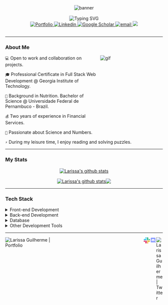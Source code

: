 <div id="header" align="center">
  <img src="/banner.gif" alt="banner" />
</div>
<br>
<div id="intro" align="center">
  <img src="https://readme-typing-svg.demolab.com?font=Kalam&weight=300&size=25&duration=3500&pause=150&color=6D1AF7&center=true&vCenter=false&multiline=false&repeat=true&width=500&height=50&lines=Hi,+I+ am+Larissa+Guilherme!;Web Developer ready to collaborate!" alt="Typing SVG" />
</div>
<div id="badges" align="center" >
  <a href="https://larigens.github.io/laricodes" target="_blank">
    <img src="https://img.shields.io/badge/Portfolio-000?logo=ko-fi&logoColor=white&color=D61F69" alt="Portfolio" />
  </a>  
  <a href="https://www.linkedin.com/in/larigens/" target="_blank">
     <img src="https://img.shields.io/badge/LinkedIn-%230077B5.svg?logo=linkedin&logoColor=white&color=D61F69" alt="Linkedin" />
  </a>
  <a href="https://scholar.google.com/citations?hl=en&user=lje994IAAAAJ" target="_blank">
     <img src="https://img.shields.io/badge/Scholar-100000?logo=GoogleScholar&logoColor=white&color=D61F69" alt="Google Scholar" />
  </a>
  <a href="mailto:larigens@gmail.com">
     <img src="https://img.shields.io/badge/-Email-red?logo=gmail&logoColor=white&color=D61F69" alt="email" />
  </a>
  <a href="https://docs.google.com/document/d/1JZMl4FjfVmC8TvVxRHcwEMq5kz23--5WvYn8jEqqpb8/edit?usp=sharing">
    <img src="https://img.shields.io/badge/CV.pdf-red?logo=adobe&logoColor=white&color=D61F69">
</a> 
</div>
<br>

---
                                                                                      
### About Me

<img align="right" width="200" height="200" src="https://media.giphy.com/media/IWiAPmq1HS9QZRu8PT/giphy-downsized-large.gif" alt="gif" />

<div id="about" align="left">
  
  <code>💻</code> Open to work and collaboration on projects.<br>
  
  <code>🎓</code> Professional Certificate in Full Stack Web Development @ Georgia Institute of Technology.<br>
  
  <code>🍏</code> Background in Nutrition. Bachelor of Science @ Universidade Federal de Pernambuco - Brazil.<br>
  
  <code>💰</code> Two years of experience in Financial Services.<br>
  
  <code>🫧</code> Passionate about Science and Numbers.<br>
  
  <code>⚡️</code> During my leisure time, I enjoy reading and solving puzzles.
  
</div>

---

### My Stats

<div id="stats" align="center" >
  
<a href="https://github.com/vn7n24fzkq/github-profile-summary-cards"><img align="center" src="http://github-profile-summary-cards.vercel.app/api/cards/profile-details?username=larigens&theme=radical" alt="Larissa's github stats" /></a>
  
<a href="https://github.com/anuraghazra/github-readme-stats"><img align="center" src="https://github-readme-stats-sigma-five.vercel.app/api?username=larigens&show_icons=true&include_all_commits=true&count_private=true&bg_color=ffffff&title_color=6d1Af7&text_color=d61f69&icon_color=6d1Af7&hide_border=true" alt="Larissa's github stats" /></a><a href="https://github.com/larigens/github-readme-stats"><img align="center" src="https://github-readme-stats-sigma-five.vercel.app/api/top-langs/?username=larigens&layout=compact&langs_count=9&hide_progress=true&bg_color=ffffff&title_color=6d1Af7&text_color=d61f69&icon_color=6d1Af7&hide_border=true" /></a>
  
 </div>

---

### Tech Stack
  
<details>
  <summary> Front-end Development </summary>

##### Markup Language
  
<code><img height="30" alt="html" src="https://raw.githubusercontent.com/devicons/devicon/master/icons/html5/html5-original.svg"></code>
  
##### Styling Language
  
<code><img height="30" alt="css" src="https://raw.githubusercontent.com/devicons/devicon/master/icons/css3/css3-original.svg"></code>
<code><img height="30" alt="scss" src="https://raw.githubusercontent.com/devicons/devicon/master/icons/sass/sass-original.svg"></code>
  
##### Client-side Scripting Language

<code><img height="30" alt="javascript" src="https://raw.githubusercontent.com/devicons/devicon/master/icons/javascript/javascript-original.svg"></code>
  
##### JavaScript Libraries and Frameworks
  
<code><img height="30" alt="jquery" src="https://raw.githubusercontent.com/devicons/devicon/master/icons/jquery/jquery-original.svg"></code>
<code><img height="30" alt="bootstrap" src="https://raw.githubusercontent.com/devicons/devicon/master/icons/bootstrap/bootstrap-original.svg"></code>
<code><img height="30" alt="chakraui" src="https://raw.githubusercontent.com/chakra-ui/chakra-ui/main/media/logomark-colored.svg"></code>
<code><img height="30" alt="handlebars" src="https://raw.githubusercontent.com/devicons/devicon/master/icons/handlebars/handlebars-original.svg"></code> 
<code><img height="30" alt="react" src="https://raw.githubusercontent.com/devicons/devicon/master/icons/react/react-original.svg"></code>
  
##### Progressive Web App Libraries and Frameworks
 
<code><img height="30" alt="workbox" src="https://cdn.icon-icons.com/icons2/2148/PNG/512/workbox_icon_131872.png"></code>
  
##### Data Visualization

<code><img height="30" alt="chartjs" src="https://asset.brandfetch.io/idFdo8ulhr/idg4l58CuH.svg?updated=1681748471210"></code>
  
</details>

<details>
  <summary> Back-end Development </summary>
 
##### Runtime Environment

<code><img height="30" alt="nodejs" src="https://raw.githubusercontent.com/devicons/devicon/master/icons/nodejs/nodejs-original.svg"></code>

##### Web Framework

<code><img height="30" alt="express" src="https://raw.githubusercontent.com/devicons/devicon/master/icons/express/express-original.svg"></code>

##### Object-Relational Mapping (ORM)

<code><img height="30" alt="sequelize" src="https://raw.githubusercontent.com/devicons/devicon/master/icons/sequelize/sequelize-original.svg"></code>

##### Object Data Modeling (ODM)
 
<code><img height="25" alt="mongoose" src="https://mongoosejs.com/docs/images/mongoose5_62x30_transparent.png"></code>
  
##### Session Management

<code><img height="30" alt="connect-session-sequelize" src="https://avatars.githubusercontent.com/u/14630145?s=400&v=4"></code>

##### Authentication and Authorization

<code><img height="30" alt="passportjs" src="https://seeklogo.com/images/P/passport-logo-16D89B2F37-seeklogo.com.png"></code>
<code><img height="30" alt="jwt" src="https://img.icons8.com/color/256/java-web-token.png"></code>

##### Monitoring and Restarting

<code><img height="30" alt="nodemon" src="https://cdn.iconscout.com/icon/free/png-512/free-nodemon-226039.png?f=avif&w=256"></code>

##### Query Language

<code><img height="30" alt="graphql" src="https://raw.githubusercontent.com/devicons/devicon/master/icons/graphql/graphql-plain.svg"></code>
<code><img height="30" alt="apollographql" src="https://cdn.icon-icons.com/icons2/2699/PNG/512/apollographql_logo_icon_169569.png"></code>
 
</details>
  
<details>
  <summary> Database </summary> 

##### Relational Database Management System
  
<code><img height="30" alt="mysql" src="https://raw.githubusercontent.com/devicons/devicon/master/icons/mysql/mysql-original.svg"></code>
  
##### NoSQL Database Management System
  
<code><img height="30" alt="mongodb" src="https://raw.githubusercontent.com/devicons/devicon/master/icons/mongodb/mongodb-original.svg"></code>

</details>

<details>
  <summary> Other Development Tools </summary> 
  
##### Data Interchange

<code><img height="30" alt="json" src="https://cdn.iconscout.com/icon/free/png-512/free-json-226010.png?f=avif&w=256"></code>
  
##### Build Tools
  
<code><img height="30" alt="webpack" src="https://raw.githubusercontent.com/webpack/media/master/logo/icon-square-big.png"></code>
<code><img height="30" alt="babel" src="https://raw.githubusercontent.com/devicons/devicon/master/icons/babel/babel-original.svg"></code>

##### API Development and Testing
  
<code><img height="30" alt="postman" src="https://github.com/postmanlabs/postman-docs/blob/develop/src/images/favicon.png"></code>
<code><img height="30" alt="insomnia" src="https://raw.githubusercontent.com/Kong/insomnia/develop/packages/insomnia/src/icons/icon.ico"></code>
  
##### Package Management

<code><img height="30" alt="npm" src="https://raw.githubusercontent.com/devicons/devicon/master/icons/npm/npm-original-wordmark.svg"></code>

##### Testing

<code><img height="30" alt="jest" src="https://raw.githubusercontent.com/devicons/devicon/master/icons/jest/jest-plain.svg"></code>
  
##### Hosting and Deployment
  
<code><img height="30" alt="heroku" src="https://raw.githubusercontent.com/devicons/devicon/master/icons/heroku/heroku-original.svg"></code>
<code><img height="30" alt="firebase" src="https://raw.githubusercontent.com/devicons/devicon/master/icons/firebase/firebase-plain.svg"></code>
  
##### Version Control
  
<code><img height="30" alt="git" src="https://github.com/devicons/devicon/blob/master/icons/git/git-original-wordmark.svg"></code>
<code><img height="30" alt="github" src="https://github.com/devicons/devicon/blob/master/icons/github/github-original.svg"></code>
<code><img height="30" alt="gitlab" src="https://github.com/devicons/devicon/blob/master/icons/gitlab/gitlab-original.svg"></code>
  
##### Text Editors and IDEs

<code><img height="30" alt="vscode" src="https://raw.githubusercontent.com/devicons/devicon/master/icons/vscode/vscode-original.svg"></code>
    
##### Design and Visualization
  
<code><img height="30" alt="canva" src="https://github.com/devicons/devicon/blob/master/icons/canva/canva-original.svg"></code>
  
##### Browsers and Operating Systems
 
<code><img height="30" alt="chrome" src="https://github.com/devicons/devicon/blob/master/icons/chrome/chrome-original.svg"></code>
<code><img height="30" alt="apple" src="https://github.com/devicons/devicon/blob/master/icons/apple/apple-original.svg"></code>
 
##### Text Formatting and Documentation
 
<code><img height="30" alt="markdown" src="https://raw.githubusercontent.com/devicons/devicon/master/icons/markdown/markdown-original.svg"></code>
  
##### Code Quality and Linting

<code><img height="30" alt="eslint" src="https://raw.githubusercontent.com/devicons/devicon/master/icons/eslint/eslint-original.svg"></code>

##### Environment Variables

<code><img height="30" alt="dotenv" src="https://cdn.icon-icons.com/icons2/3914/PNG/512/dotenv_logo_icon_249008.png"></code>
  
##### Command Line Interface  
<code><img height="30" alt="inquirer" src="https://avatars.githubusercontent.com/u/10210209?s=400&v=4"></code>  
  
</details>

---

<div id="contact">
  <img align="left" alt="Larissa Guilherme | Portfolio" width="180px" height="40px" src="https://user-images.githubusercontent.com/107759776/234104672-411cb583-da2b-42ab-864f-7371bd236f4c.png" />
<a href="https://twitter.com/coffeebr_eak">
  <img align="right" alt="Larissa Guilherme | Twitter" width="21px" src="https://raw.githubusercontent.com/anuraghazra/anuraghazra/master/assets/twitter.svg" />
</a>
<a href="https://discord.com/users/larigens#2587">
  <img align="right" alt="Larissa Guilherme | Discord" width="20px" src="https://raw.githubusercontent.com/anuraghazra/anuraghazra/master/assets/discord.svg" />
</a>
<a href="https://app.slack.com/client/T02GQNVK8R1/U046F8ERE14">
  <img align="right" alt="Larissa Guilherme | Slack" width="20px" src="https://raw.githubusercontent.com/devicons/devicon/master/icons/slack/slack-original.svg" />
</a>
</div>
